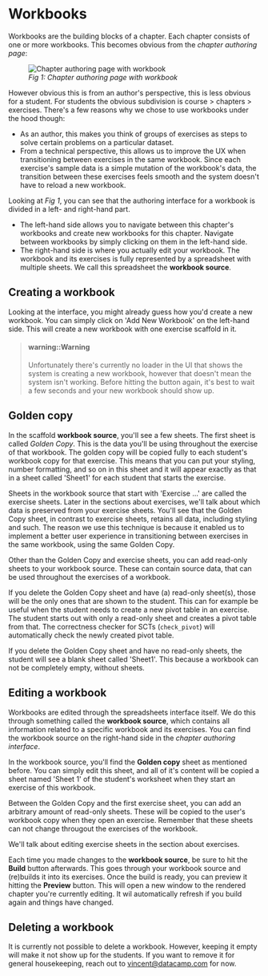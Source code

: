 # Workbooks

Workbooks are the building blocks of a chapter. Each chapter consists of one or more workbooks. This
becomes obvious from the _chapter authoring page_:

<figure>
  <img src="images/chapter_page_workbook.png" alt="Chapter authoring page with workbook">
  <figcaption><em>Fig 1: Chapter authoring page with workbook</em></figcaption>
</figure>

However obvious this is from an author's perspective, this is less obvious for a student. For
students the obvious subdivision is course > chapters > exercises. There's a few reasons why we
chose to use workbooks under the hood though:

* As an author, this makes you think of groups of exercises as steps to solve certain problems on a
  particular dataset.
* From a technical perspective, this allows us to improve the UX when transitioning between
  exercises in the same workbook. Since each exercise's sample data is a simple mutation of the
  workbook's data, the transition between these exercises feels smooth and the system doesn't have
  to reload a new workbook.

Looking at _Fig 1_, you can see that the authoring interface for a workbook is divided in a left-
and right-hand part.

* The left-hand side allows you to navigate between this chapter's workbooks and create new
  workbooks for this chapter. Navigate between workbooks by simply clicking on them in the left-hand
  side.
* The right-hand side is where you actually edit your workbook. The workbook and its exercises is
  fully represented by a spreadsheet with multiple sheets. We call this spreadsheet the **workbook
  source**.

## Creating a workbook

Looking at the interface, you might already guess how you'd create a new workbook. You can simply
click on 'Add New Workbook' on the left-hand side. This will create a new workbook with one exercise
scaffold in it.

> #### warning::Warning
>
> Unfortunately there's currently no loader in the UI that shows the system is creating a
> new workbook, however that doesn't mean the system isn't working. Before hitting the button again,
> it's best to wait a few seconds and your new workbook should show up.

## Golden copy

In the scaffold **workbook source**, you'll see a few sheets. The first sheet is called _Golden
Copy_. This is the data you'll be using throughout the exercise of that workbook. The golden copy
will be copied fully to each student's workbook copy for that exercise. This means that you can put
your styling, number formatting, and so on in this sheet and it will appear exactly as that in a
sheet called 'Sheet1' for each student that starts the exercise.

Sheets in the workbook source that start with 'Exercise ...' are called the exercise sheets. Later
in the sections about exercises, we'll talk about which data is preserved from your exercise sheets.
You'll see that the Golden Copy sheet, in contrast to exercise sheets, retains all data, including
styling and such. The reason we use this technique is because it enabled us to implement a better
user experience in transitioning between exercises in the same workbook, using the same Golden Copy.

Other than the Golden Copy and exercise sheets, you can add read-only sheets to your workbook
source. These can contain source data, that can be used throughout the exercises of a workbook.

If you delete the Golden Copy sheet and have (a) read-only sheet(s), those will be the only ones
that are shown to the student. This can for example be useful when the student needs to create
a new pivot table in an exercise. The student starts out with only a read-only sheet and creates
a pivot table from that. The correctness checker for SCTs (`check_pivot`) will automatically
check the newly created pivot table.

If you delete the Golden Copy sheet and have no read-only sheets, the student will see a blank
sheet called 'Sheet1'. This because a workbook can not be completely empty, without sheets.

## Editing a workbook

Workbooks are edited through the spreadsheets interface itself. We do this through something called
the **workbook source**, which contains all information related to a specific workbook and its
exercises. You can find the workbook source on the right-hand side in the _chapter authoring
interface_.

In the workbook source, you'll find the **Golden copy** sheet as mentioned before. You can simply
edit this sheet, and all of it's content will be copied a sheet named 'Sheet 1' of the student's
worksheet when they start an exercise of this workbook.

Between the Golden Copy and the first exercise sheet, you can add an arbitrary amount of read-only
sheets. These will be copied to the user's workbook copy when they open an exercise. Remember that
these sheets can not change througout the exercises of the workbook.

We'll talk about editing exercise sheets in the section about exercises.

Each time you made changes to the **workbook source**, be sure to hit the **Build** button
afterwards. This goes through your workbook source and (re)builds it into its exercises. Once the
build is ready, you can preview it hitting the **Preview** button. This will open a new window to
the rendered chapter you're currently editing. It wil automatically refresh if you build again and
things have changed.

## Deleting a workbook

It is currently not possible to delete a workbook. However, keeping it empty will make it not show
up for the students. If you want to remove it for general housekeeping, reach out to
[vincent@datacamp.com](mailto:vincent@datacamp.com) for now.
